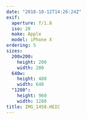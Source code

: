 ```yaml
---
date: "2018-10-12T14:26:24Z"
exif:
  aperture: f/1.8
  iso: 20
  make: Apple
  model: iPhone X
ordering: 5
sizes:
  200x200:
    height: 200
    width: 200
  640w:
    height: 480
    width: 640
  "1280":
    height: 960
    width: 1280
title: IMG_1450.HEIC
---
```

